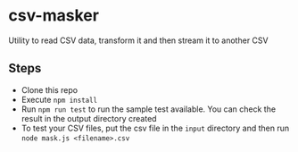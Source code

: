 # csv-masker
Utility to read CSV data, transform it and then stream it to another CSV

## Steps
- Clone this repo
- Execute `npm install`
- Run `npm run test` to run the sample test available. You can check the result in the output directory created
- To test your CSV files, put the csv file in the `input` directory and then run `node mask.js <filename>.csv`

